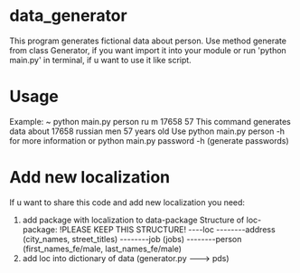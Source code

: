 # data_generator
This program generates fictional data about person.
Use method generate from class Generator, if you want import it into your module
or run 'python main.py' in terminal, if u want to use it like script.

# Usage
Example: ~ python main.py person ru m 17658 57
This command generates data about 17658 russian men 57 years old
Use python main.py person -h for more information or python main.py password -h (generate passwords)

# Add new localization
If u want to share this code and add new localization you need:
1) add package with localization to data-package
Structure of loc-package: !PLEASE KEEP THIS STRUCTURE!
----loc
--------address (city_names, street_titles)
--------job (jobs)
--------person (first_names_fe/male, last_names_fe/male)
2) add loc into dictionary of data (generator.py ---> pds)